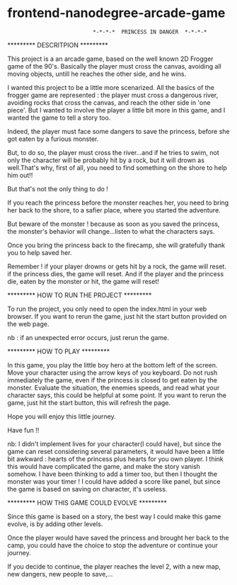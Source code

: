 frontend-nanodegree-arcade-game
===============================

                               *-*-*-*  PRINCESS IN DANGER  *-*-*-*

********* DESCRITPION *********

   This project is a an arcade game, based on the well known 2D Frogger game of the 90's. 
   Basically the player must cross the canvas, avoiding all moving objects, untill he reaches the other side, and he wins.

   I wanted this project to be a little more scenarized. All the basics of the frogger game are represented : the player must cross a dangerous river, avoiding rocks that cross the canvas, and reach the other side in 'one piece'. But I wanted to involve the player a little bit more in this game, and I wanted the game to tell a story too. 

   Indeed, the player must face some dangers to save the princess, before she got eaten by a furious monster.

   But, to do so, the player must cross the river...and if he tries to swim, not only the character will be probably hit by a rock, but it will drown as well.That's why, first of all, you need to find something on the shore to help him out!! 

   But that's not the only thing to do ! 

   If you reach the princess before the monster reaches her, you need to bring her back to the shore, to a safier place, where you started the adventure.

   But beware of the monster ! because as soon as you saved the princess, the monster's behavior will change...listen to what the characters says. 

   Once you bring the princess back to the firecamp, she will gratefully thank you to help saved her.

   Remember ! if your player drowns or gets hit by a rock, the game will reset.
              if the princess dies, the game will reset.
              And if the player and the princess die, eaten by the monster or hit, the game will reset! 


********* HOW TO RUN THE PROJECT *********

To run the project, you only need to open the index.html in your web browser.
If you want to rerun the game, just hit the start button provided on the web page.

nb : if an unexpected error occurs, just rerun the game.

********* HOW TO PLAY *********

In this game, you play the little boy hero at the bottom left of the screen. 
Move your character using the arrow keys of you keyboard.
Do not rush immediately the game, even if the princess is closed to get eaten by the monster. Evaluate the situation, the enemies speeds, and read what your character says, this could be helpful at some point.
If you want to rerun the game, just hit the start button, this will refresh the page.

Hope you will enjoy this little journey.

Have fun !!

nb: I didn't implement lives for your character(I could have), but since the game can reset considering several parameters, it would have been a little bit awkward : hearts of the princess plus hearts for you own player. I think this would have complicated the game, and make the story vanish somehow.
    I have been thinking to add a timer too, but then I thought the monster was your timer !
    I could have added a score like panel, but since the game is based on saving on character, it's useless.

 ********* HOW THIS GAME COULD EVOLVE *********

 Since this game is based on a story, the best way I could make this game evolve, is by adding other levels.

 Once the player would have saved the princess and brought her back to the camp, you could have the choice to stop the adventure or continue your journey.

 If you decide to continue, the player reaches the level 2, with a new map, new dangers, new people to save,...
